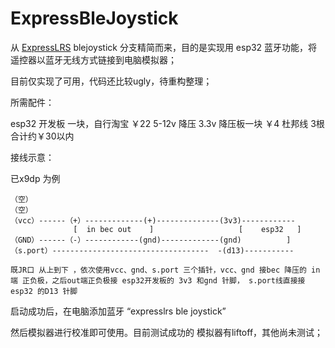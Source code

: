 # ExpressBleJoystick

从 [ExpressLRS](https://github.com/ExpressLRS/ExpressLRS)  blejoystick 分支精简而来，目的是实现用 esp32 蓝牙功能，将遥控器以蓝牙无线方式链接到电脑模拟器； 

目前仅实现了可用，代码还比较ugly，待重构整理； 


所需配件： 

esp32 开发板 一块，自行淘宝 ￥22
5-12v 降压 3.3v 降压板一块  ￥4
杜邦线 3根
合计约￥30以内

接线示意：

已x9dp 为例
```
（空）
（空）
（vcc）------（+）-------------(+)--------------(3v3)------------
              [  in bec out    ]                   [    esp32   ]
（GND）------（-）------------(gnd)-------------(gnd)          ]
（s.port）-----------------------------------  -(d13)-----------

既JR口 从上到下 ，依次使用vcc、gnd、s.port 三个插针，vcc、gnd 接bec 降压的 in 端 正负极，之后out端正负极接 esp32开发板的 3v3 和gnd 针脚， s.port线直接接esp32 的D13 针脚

```
启动成功后，在电脑添加蓝牙 “expresslrs ble joystick”

然后模拟器进行校准即可使用。目前测试成功的 模拟器有liftoff，其他尚未测试；